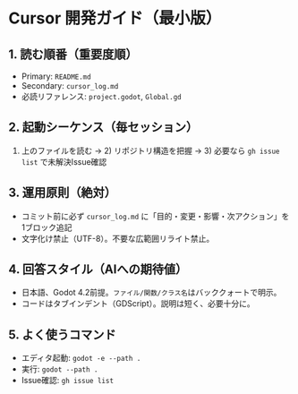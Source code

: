 # Cursor 開発ガイド（最小版）

## 1. 読む順番（重要度順）
- Primary: `README.md`
- Secondary: `cursor_log.md`
- 必読リファレンス: `project.godot`, `Global.gd`

## 2. 起動シーケンス（毎セッション）
1) 上のファイルを読む → 2) リポジトリ構造を把握 → 3) 必要なら `gh issue list` で未解決Issue確認

## 3. 運用原則（絶対）
- コミット前に必ず `cursor_log.md` に「目的・変更・影響・次アクション」を1ブロック追記
- 文字化け禁止（UTF-8）。不要な広範囲リライト禁止。

## 4. 回答スタイル（AIへの期待値）
- 日本語、Godot 4.2前提。`ファイル/関数/クラス名`はバッククォートで明示。
- コードはタブインデント（GDScript）。説明は短く、必要十分に。

## 5. よく使うコマンド
- エディタ起動: `godot -e --path .`
- 実行: `godot --path .`
- Issue確認: `gh issue list`
